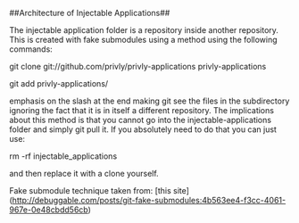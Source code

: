 ##Architecture of Injectable Applications##

The injectable application folder is a repository inside another repository. 
This is created with fake submodules using a method using the following commands:

git clone git://github.com/privly/privly-applications privly-applications

git add privly-applications/

emphasis on the slash at the end making git see the files in the subdirectory
ignoring the fact that it is in itself a different repository.
The implications about this method is that you cannot go into the injectable-applications
folder and simply git pull it. If you absolutely need to do that you can just use:

rm -rf injectable_applications 

and then replace it with a clone yourself. 

Fake submodule technique taken from: [this site] (http://debuggable.com/posts/git-fake-submodules:4b563ee4-f3cc-4061-967e-0e48cbdd56cb)
